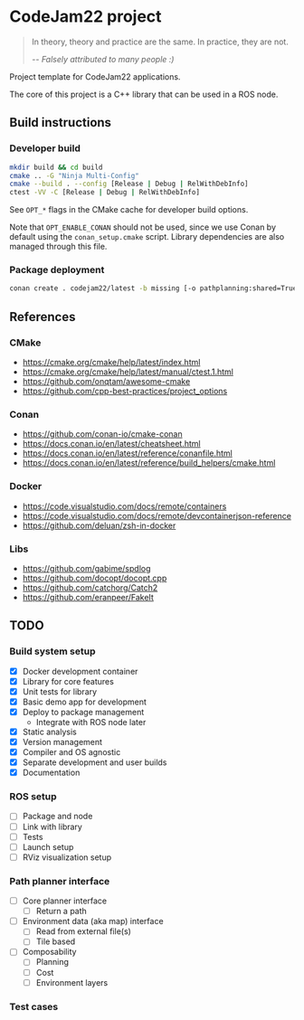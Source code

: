 # CodeJam22 project
> In theory, theory and practice are the same.
> In practice, they are not.
>
> -- <cite>Falsely attributed to many people :)</cite>

Project template for CodeJam22 applications.

The core of this project is a C++ library that can be used in a ROS node.

## Build instructions

### Developer build
```sh
mkdir build && cd build
cmake .. -G "Ninja Multi-Config"
cmake --build . --config [Release | Debug | RelWithDebInfo]
ctest -VV -C [Release | Debug | RelWithDebInfo]
```

See `OPT_*` flags in the CMake cache for developer build options.

Note that `OPT_ENABLE_CONAN` should not be used, since we use Conan by default using the `conan_setup.cmake` script. Library dependencies are also managed through this file.

### Package deployment
```sh
conan create . codejam22/latest -b missing [-o pathplanning:shared=True]
```

## References
### CMake
* https://cmake.org/cmake/help/latest/index.html
* https://cmake.org/cmake/help/latest/manual/ctest.1.html
* https://github.com/onqtam/awesome-cmake
* https://github.com/cpp-best-practices/project_options

### Conan
* https://github.com/conan-io/cmake-conan
* https://docs.conan.io/en/latest/cheatsheet.html
* https://docs.conan.io/en/latest/reference/conanfile.html
* https://docs.conan.io/en/latest/reference/build_helpers/cmake.html

### Docker
* https://code.visualstudio.com/docs/remote/containers
* https://code.visualstudio.com/docs/remote/devcontainerjson-reference
* https://github.com/deluan/zsh-in-docker

### Libs
* https://github.com/gabime/spdlog
* https://github.com/docopt/docopt.cpp
* https://github.com/catchorg/Catch2
* https://github.com/eranpeer/FakeIt

## TODO

### Build system setup
- [x] Docker development container
- [x] Library for core features
- [x] Unit tests for library
- [x] Basic demo app for development
- [x] Deploy to package management
  - Integrate with ROS node later
- [x] Static analysis
- [x] Version management
- [x] Compiler and OS agnostic
- [x] Separate development and user builds
- [x] Documentation

### ROS setup
- [ ] Package and node
- [ ] Link with library
- [ ] Tests
- [ ] Launch setup
- [ ] RViz visualization setup

### Path planner interface
- [ ] Core planner interface
  - [ ] Return a path
- [ ] Environment data (aka map) interface
  - [ ] Read from external file(s)
  - [ ] Tile based
- [ ] Composability
  - [ ] Planning
  - [ ] Cost
  - [ ] Environment layers

### Test cases
